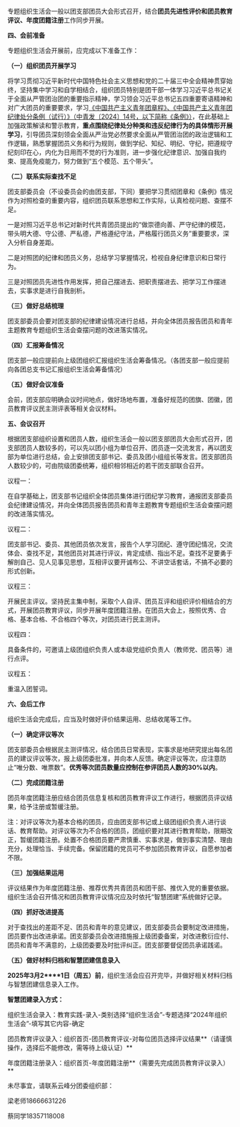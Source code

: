 专题组织生活会一般以团支部团员大会形式召开，结合**团员先进性评价和团员教育评议、年度团籍注册**工作同步开展。

**四、会前准备**

专题组织生活会开展前，应完成以下准备工作：

**（一）组织团员开展学习**

将学习贯彻习近平新时代中国特色社会主义思想和党的二十届三中全会精神贯穿始终，坚持集中学习和自学相结合，组织团员特别是团干部一体学习习近平总书记关于全面从严管团治团的重要指示精神，学习领会习近平总书记五四重要寄语精神和对广大团员的重要要求，学习[《中国共产主义青年团章程》、](https://www.gqt.org.cn/tngz/zc/202204/t20220419_787355.htm)[《中国共产主义青年团纪律处分条例（试行）》（中青发〔2024〕14号，以下简称《条例》）](https://www.gqt.org.cn/tngz/tl/jdbzgz/202411/t20241102_799356.htm)，在此基础上加强政策解读和警示教育，**重点围绕纪律处分种类和违反纪律行为的具体情形开展学习**，引导团员深刻领会全面从严治党必然要求全面从严管团治团的政治逻辑和工作逻辑，熟悉掌握团员义务和行为规则，做到学纪、知纪、明纪、守纪，把遵规守纪刻印在心，内化为日用而不觉的行为准则，进一步强化纪律意识、加强自我约束、提高免疫能力，努力做到“五个模范、五个带头”。

**（二）联系实际查找不足**

团支部委员会（不设委员会的由团支部，下同）要把学习贯彻团章和《条例》情况作为对照检查的重要内容，组织团员联系思想和工作实际，认真检视问题、查摆不足。

一是对照习近平总书记对新时代共青团员提出的“做崇德向善、严守纪律的模范，带头明大德、守公德、严私德，严格遵纪守法，严格履行团员义务”重要要求，深入分析自身差距。

二是对照团的纪律和团员义务，总结学习掌握情况，检视自身纪律意识和日常行为。

三是对照团员先进性作用发挥，把自己摆进去、把职责摆进去、把学习工作摆进去，实事求是进行自我剖析。

**（三）做好总结梳理**

团支部委员会要对团支部的纪律建设情况进行总结，并向全体团员报告团员和青年主题教育专题组织生活会查摆问题的改进落实情况。

**（四）汇报筹备情况**

团支部一般应提前向上级团组织汇报组织生活会筹备情况。（各团支部一般应提前向各团总支书记汇报组织生活会筹备情况）

**（五）做好会议准备**

会前，团支部应明确会议时间地点，做好场地布置，准备好规范的团旗、团徽，团员教育评议民主测评表等相关会议材料。

**五、会议召开**

根据团支部组织设置和团员人数，组织生活会一般以团支部团员大会形式召开，团支部团员人数较多的，可以先以团小组为单位召开、团员逐一交流发言，再以团支部为单位进行总结，会上安排团支部书记、委员及团小组组长等发言。团支部团员人数较少的，可由院级团委统筹，组织相邻相近的若干团支部联合召开。

议程一：

在自学基础上，团支部书记组织全体团员集体进行团纪学习教育，通报团支部委员会纪律建设情况，并向全体团员报告团员和青年主题教育专题组织生活会查摆问题的改进落实情况。

议程二：

团支部书记、委员、其他团员依次发言，报告个人学习团纪、遵守团纪情况，交流体会、查找不足，其他团员对其进行评议，肯定成绩、指出不足。查找不足要勇于解剖自己、见人见事见思想，互相评议要开诚布公、不讲空话套话，不搞不必要的形式创新。

议程三：

开展民主评议。坚持民主集中制，采取个人自评、团员互评和组织评价相结合的方式，开展团员教育评议，同步开展年度团籍注册。在团员大会上，按照优秀、合格、基本合格、不合格四个等次，对团员进行民主测评。

议程四：

具备条件的，可邀请上级团组织负责人或本级党组织负责人（教师党、团员等）进行点评。

议程五：

重温入团誓词。

**六、会后工作**

组织生活会完成后，应当及时做好评价结果运用、总结收尾等工作。

**（一）确定评议等次**

团支部委员会根据民主测评情况，结合团员日常表现，实事求是地研究提出每名团员的建议评议等次，报上级团委批准，并向本人反馈。确定评议等次，应注意防止“唯分数、唯票数”。**优秀等次团员数量应控制在参评团员人数的30%以内**。

**（二）完成团籍注册**

团员年度团籍注册应结合团员信息复核和团员教育评议工作进行，根据团员评议结果，给予注册或暂缓注册。

注：对评议等次为基本合格的团员，应由团支部书记或上级团组织负责人进行谈话、教育帮助。对评议等次为不合格的团员，团组织要对其进行教育帮助，限期改正，暂缓团籍注册。处置不合格团员要严肃慎重、实事求是，做到事实清楚、理由充分，处理恰当、手续完备。保留团籍的党员可不参加团员教育评议，自愿参加者不限。

**（三）加强结果运用**

评议结果作为年度团籍注册、推荐优秀共青团员和团干部、推优入党的重要依据。组织生活会召开情况和团员教育评议情况应及时依托“智慧团建”系统做好记录。

**（四）抓好改进提高**

对于查找出的差距不足、团员和青年的意见建议，团支部委员会要制定改进措施，团员要作出改进承诺。团支部委员会改进措施报上级团委备案，对改进敷衍应付、团员和青年不满意的，上级团委要及时批评纠正。团支部要督促团员承诺践诺。

**（五）做好材料归档和智慧团建信息录入**

**2025****年****3****月****2****1日（周五）前**，组织生活会应召开完毕，并做好相关材料归档与智慧团建信息录入工作。

**智慧团建录入方式：**

组织生活会录入：教育实践-录入-类别选择“组织生活会”-专题选择“2024年组织生活会”-填写其它内容-确定

团员教育评议录入：组织首页-团员教育评议-对每位团员选择评议结果**（请谨慎操作，选择后不能修改，需等待上级认证）**

年度团籍注册录入：组织首页-年度团籍注册**（需要先完成团员教育评议录入）**

未尽事宜，请联系云峰分团委组织部：

梁老师18666631226

蔡同学18357118008